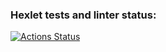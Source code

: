 ### Hexlet tests and linter status:
[![Actions Status](https://github.com/anewauroraeva/frontend-project-44/workflows/hexlet-check/badge.svg)](https://github.com/anewauroraeva/frontend-project-44/actions)